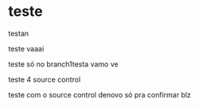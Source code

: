 # teste
testan

teste vaaai

teste só no branch1testa vamo ve

teste 4 source control

teste com o source control denovo só pra confirmar blz